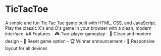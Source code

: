 # TicTacToe
 A simple and fun Tic Tac Toe game built with HTML, CSS, and JavaScript. Play the classic X's and O's game in your browser with a clean, modern interface.  ## Features - 🎮 Two-player gameplay - 🎯 Clean and modern design - 🔄 Reset game option - 🏆 Winner announcement - 📱 Responsive layout for all devices
